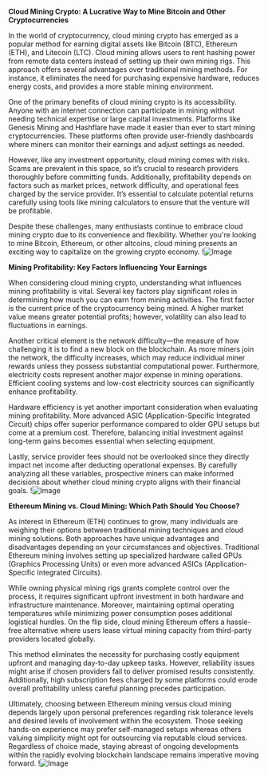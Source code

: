 **Cloud Mining Crypto: A Lucrative Way to Mine Bitcoin and Other Cryptocurrencies**

In the world of cryptocurrency, cloud mining crypto has emerged as a popular method for earning digital assets like Bitcoin (BTC), Ethereum (ETH), and Litecoin (LTC). Cloud mining allows users to rent hashing power from remote data centers instead of setting up their own mining rigs. This approach offers several advantages over traditional mining methods. For instance, it eliminates the need for purchasing expensive hardware, reduces energy costs, and provides a more stable mining environment.

One of the primary benefits of cloud mining crypto is its accessibility. Anyone with an internet connection can participate in mining without needing technical expertise or large capital investments. Platforms like Genesis Mining and Hashflare have made it easier than ever to start mining cryptocurrencies. These platforms often provide user-friendly dashboards where miners can monitor their earnings and adjust settings as needed.

However, like any investment opportunity, cloud mining comes with risks. Scams are prevalent in this space, so it’s crucial to research providers thoroughly before committing funds. Additionally, profitability depends on factors such as market prices, network difficulty, and operational fees charged by the service provider. It’s essential to calculate potential returns carefully using tools like mining calculators to ensure that the venture will be profitable.

Despite these challenges, many enthusiasts continue to embrace cloud mining crypto due to its convenience and flexibility. Whether you're looking to mine Bitcoin, Ethereum, or other altcoins, cloud mining presents an exciting way to capitalize on the growing crypto economy. !![Image](https://github.com/user-attachments/assets/057c907c-805e-4310-a052-f5031067f3de)

**Mining Profitability: Key Factors Influencing Your Earnings**

When considering cloud mining crypto, understanding what influences mining profitability is vital. Several key factors play significant roles in determining how much you can earn from mining activities. The first factor is the current price of the cryptocurrency being mined. A higher market value means greater potential profits; however, volatility can also lead to fluctuations in earnings.

Another critical element is the network difficulty—the measure of how challenging it is to find a new block on the blockchain. As more miners join the network, the difficulty increases, which may reduce individual miner rewards unless they possess substantial computational power. Furthermore, electricity costs represent another major expense in mining operations. Efficient cooling systems and low-cost electricity sources can significantly enhance profitability.

Hardware efficiency is yet another important consideration when evaluating mining profitability. More advanced ASIC (Application-Specific Integrated Circuit) chips offer superior performance compared to older GPU setups but come at a premium cost. Therefore, balancing initial investment against long-term gains becomes essential when selecting equipment.

Lastly, service provider fees should not be overlooked since they directly impact net income after deducting operational expenses. By carefully analyzing all these variables, prospective miners can make informed decisions about whether cloud mining crypto aligns with their financial goals. !![Image](https://github.com/user-attachments/assets/057c907c-805e-4310-a052-f5031067f3de)

**Ethereum Mining vs. Cloud Mining: Which Path Should You Choose?**

As interest in Ethereum (ETH) continues to grow, many individuals are weighing their options between traditional mining techniques and cloud mining solutions. Both approaches have unique advantages and disadvantages depending on your circumstances and objectives. Traditional Ethereum mining involves setting up specialized hardware called GPUs (Graphics Processing Units) or even more advanced ASICs (Application-Specific Integrated Circuits).

While owning physical mining rigs grants complete control over the process, it requires significant upfront investment in both hardware and infrastructure maintenance. Moreover, maintaining optimal operating temperatures while minimizing power consumption poses additional logistical hurdles. On the flip side, cloud mining Ethereum offers a hassle-free alternative where users lease virtual mining capacity from third-party providers located globally.

This method eliminates the necessity for purchasing costly equipment upfront and managing day-to-day upkeep tasks. However, reliability issues might arise if chosen providers fail to deliver promised results consistently. Additionally, high subscription fees charged by some platforms could erode overall profitability unless careful planning precedes participation.

Ultimately, choosing between Ethereum mining versus cloud mining depends largely upon personal preferences regarding risk tolerance levels and desired levels of involvement within the ecosystem. Those seeking hands-on experience may prefer self-managed setups whereas others valuing simplicity might opt for outsourcing via reputable cloud services. Regardless of choice made, staying abreast of ongoing developments within the rapidly evolving blockchain landscape remains imperative moving forward. !![Image](https://github.com/user-attachments/assets/057c907c-805e-4310-a052-f5031067f3de)